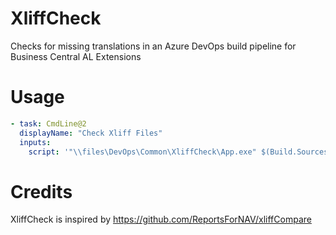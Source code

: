 # XliffCheck
Checks for missing translations in an Azure DevOps build pipeline for Business Central AL Extensions

# Usage

```yaml
- task: CmdLine@2
  displayName: "Check Xliff Files"
  inputs:
    script: '"\\files\DevOps\Common\XliffCheck\App.exe" $(Build.SourcesDirectory)\Translations\'
```

# Credits
XliffCheck is inspired by https://github.com/ReportsForNAV/xliffCompare
